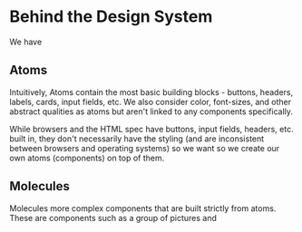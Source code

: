 # Behind the Design System

We have

## Atoms

Intuitively, Atoms contain the most basic building blocks - buttons, headers, labels, cards, input fields, etc. We also consider color, font-sizes, and other abstract qualities as atoms but aren't linked to any components specifically.

While browsers and the HTML spec have buttons, input fields, headers, etc. built in, they don't necessarily have the styling (and are inconsistent between browsers and operating systems) so we want so we create our own atoms (components) on top of them.

## Molecules

Molecules more complex components that are built strictly from atoms. These are components such as a group of pictures and 